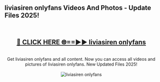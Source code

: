 <h2>liviasiren onlyfans Videos And Photos - Update Files 2025!</h2>
<br>
<div align="center">
<h2><a href="https://linkcuts.com/hfmhzwbr" rel="nofollow">🔴 CLICK HERE 🌐==►► liviasiren onlyfans</a></h2>
<br>
Get liviasiren onlyfans and all content. Now you can access all videos and pictures of liviasiren onlyfans. New Updated Files 2025!
<br>
<br>
<a href="https://linkcuts.com/hfmhzwbr" rel="nofollow" data-target="animated-image.originalLink"><img src="https://i.ibb.co.com/WyWwxjT/player-gif2.gif" alt="liviasiren onlyfans" style="max-width: 100%; display: inline-block;" data-target="animated-image.originalImage"></a>
</div>
<br>